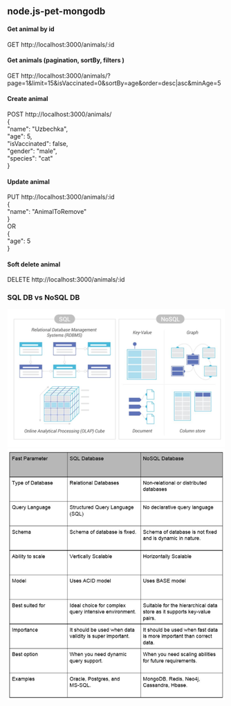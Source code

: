 ## node.js-pet-mongodb

#### Get animal by id
GET http://localhost:3000/animals/:id   

#### Get animals (pagination, sortBy, filters )
GET http://localhost:3000/animals/?page=1&limit=15&isVaccinated=0&sortBy=age&order=desc|asc&minAge=5  

#### Create animal
POST http://localhost:3000/animals/  
{  
    "name": "Uzbechka",  
    "age": 5,  
    "isVaccinated": false,  
    "gender": "male",  
    "species": "cat"  
}
#### Update animal
PUT http://localhost:3000/animals/:id  
{  
    "name": "AnimalToRemove"  
}  
OR  
{   
    "age": 5  
}  

#### Soft delete animal
DELETE http://localhost:3000/animals/:id

### SQL DB vs NoSQL DB
![Screenshoot-1](./assets/screen1.jpg)
![Screenshoot-2](./assets/screen2.jpg)